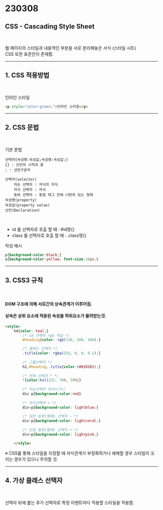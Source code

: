 # 230308 
## CSS - Cascading Style Sheet
<br>

웹 페이지의 스타일과 내용적인 부분을 서로 분리해놓은 서식 (스타일 시트)  
CSS 또한 표준안이 존재함.

---------------
## 1. CSS 적용방법
<br>

인라인 스타일
```HTML
<p style="color:green;">인라인 스타일</p>
```


---
## 2. CSS 문법
<br>

기본 문법

```
선택자{속성명:속성값;속성명:속성값;}
{} : 선언의 시작과 끝
; : 선언구분자

선택자(selector)
    자손 선택자 : 자식의 자식
    자식 선택자 : 자식
    동위 선택자 : 동일 태그 안에 나란히 있는 형제
속성명(property)
속성값(property value)
선언(Declaration)
```
<br>

- id 를 선택자로 호출 할 때 : #id명{}
- class 를 선택자로 호출 할 때 : .class명{}


작성 예시
```css
p{background-color:black;}
a{background-color:yellow; font-size:16px;}
```
---
## 3. CSS3 규칙
<br>

#### DOM 구조에 의해 서로간의 상속관계가 이루어짐.
#### 상속은 상위 요소에 적용된 속성을 하위요소가 물려받는것.
```HTML
<style>
    h4{color: teal;}
        /* id 선택자 rgb 색상 */
        #heading{color: rgb(130, 200, 100);}

        /* 클래스 선택자 */
        .title{color: rgba(255, 0, 0, 0.1);}
        
        /* 그룹선택자 */
        h2,#heading,.title{color:(#010101);}
        
        /* 전체 선택자 * */
        *{color:hsl(231, 76%, 50%)}
        
        /* 자손선택자 띄어쓰기*/
        div p{background-color:red}
        
        /* 자식선택자 > */
        div>p{background-color: lightblue;}
        
        /* 일반 동위(형제) 선택자 ~ */
        div~p{background-color: lightcoral;}
        
        /* 인접 동위(형제) 선택자 + */
        div+p{background-color: lightpink;}

    </style>
```
※ CSS를 통해 스타일을 지정할 때 자식관계가 부정확하거나 애매할 경우 스타일이 꼬이는 경우가 있으니 주의할 것.

---
## 4. 가상 클래스 선택자
<br>

선택자 뒤에 붙는 추가 선택자로 특정 이벤트마다 적용할 스타일을 적용함.


